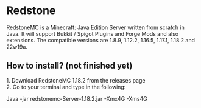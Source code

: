 <h1> Redstone </h1>
RedstoneMC is a Minecraft: Java Edition Server written from scratch in Java. It will support Bukkit / Spigot Plugins and Forge Mods and also extensions. The compatible versions are 1.8.9, 1.12.2, 1.16.5, 1.17.1, 1.18.2 and 22w19a.
<h2> How to install? (not finished yet)</h2>
1. Download RedstoneMC 1.18.2 from the releases page<br>
2. Go to your terminal and type in the following:<br>
<p>Java -jar redstonemc-Server-1.18.2.jar -Xmx4G -Xms4G</p><br>
